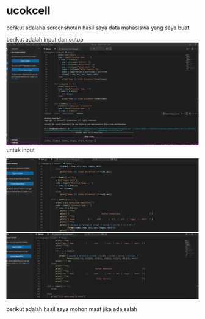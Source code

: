 # ucokcell
berikut adalaha screenshotan hasil saya data mahasiswa yang saya buat<p>

berikut adalah input dan outup
![gambar 1](screenshot/bb1.png)
untuk input<p>
![gambar 2](screenshot/bb2.png)
![gambar 3](screenshot/bb3.png)

berikut adalah hasil saya mohon maaf jika ada salah<P>
